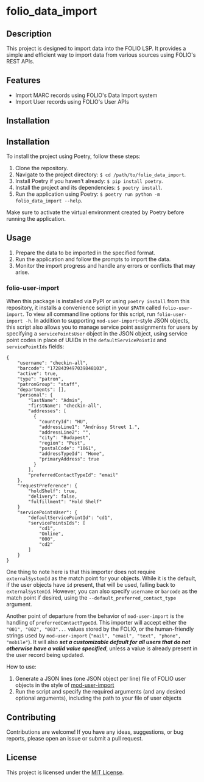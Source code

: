 # folio_data_import

## Description

This project is designed to import data into the FOLIO LSP. It provides a simple and efficient way to import data from various sources using FOLIO's REST APIs.

## Features

- Import MARC records using FOLIO's Data Import system
- Import User records using FOLIO's User APIs

## Installation

## Installation

To install the project using Poetry, follow these steps:

1. Clone the repository.
2. Navigate to the project directory: `$ cd /path/to/folio_data_import`.
3. Install Poetry if you haven't already: `$ pip install poetry`.
4. Install the project and its dependencies: `$ poetry install`.
6. Run the application using Poetry: `$ poetry run python -m folio_data_import --help`.

Make sure to activate the virtual environment created by Poetry before running the application.

## Usage

1. Prepare the data to be imported in the specified format.
2. Run the application and follow the prompts to import the data.
3. Monitor the import progress and handle any errors or conflicts that may arise.

### folio-user-import
When this package is installed via PyPI or using `poetry install` from this repository, it installs a convenience script in your `$PATH` called `folio-user-import`. To view all command line options for this script, run `folio-user-import -h`. In addition to supporting `mod-user-import`-style JSON objects, this script also allows you to manage service point assignments for users by specifying a `servicePointsUser` object in the JSON object, using service point codes in place of UUIDs in the `defaultServicePointId` and `servicePointIds` fields:
```
{
    "username": "checkin-all",
    "barcode": "1728439497039848103",
    "active": true,
    "type": "patron",
    "patronGroup": "staff",
    "departments": [],
    "personal": {
        "lastName": "Admin",
        "firstName": "checkin-all",
        "addresses": [
          {
            "countryId": "HU",
            "addressLine1": "Andrássy Street 1.",
            "addressLine2": "",
            "city": "Budapest",
            "region": "Pest",
            "postalCode": "1061",
            "addressTypeId": "Home",
            "primaryAddress": true
          }
        ],
        "preferredContactTypeId": "email"
    },
    "requestPreference": {
        "holdShelf": true,
        "delivery": false,
        "fulfillment": "Hold Shelf"
    }
    "servicePointsUser": {
        "defaultServicePointId": "cd1",
        "servicePointsIds": [
            "cd1",
            "Online",
            "000",
            "cd2"
        ]
    }
}
```
One thing to note here is that this importer does not require `externalSystemId` as the match point for your objects. While it is the default, if the user objects have `id` present, that will be used, falling back to `externalSystemId`. However, you can also specify `username` or `barcode` as the match point if desired, using the `--default_preferred_contact_type` argument.

Another point of departure from the behavior of `mod-user-import` is the handling of `preferredContactTypeId`. This importer will accept either the `"001", "002", "003"...` values stored by the FOLIO, or the human-friendly strings used by `mod-user-import` (`"mail", "email", "text", "phone", "mobile"`). It will also __*set a customizable default for all users that do not otherwise have a valid value specified*__, unless a value is already present in the user record being updated.

How to use:
1. Generate a JSON lines (one JSON object per line) file of FOLIO user objects in the style of [mod-user-import](https://github.com/folio-org/mod-user-import)
2. Run the script and specify the required arguments (and any desired optional arguments), including the path to your file of user objects


## Contributing

Contributions are welcome! If you have any ideas, suggestions, or bug reports, please open an issue or submit a pull request.

## License

This project is licensed under the [MIT License](LICENSE).
